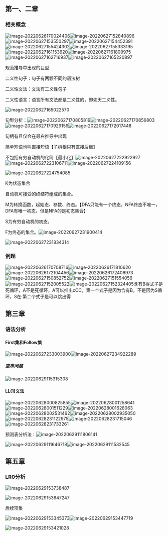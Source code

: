 ## 第一、二章

### 相关概念

![image-20220626170024406](../img/image-20220626170024406.png)![image-20220627152840896](../img/image-20220627152840896.png)![image-20220627153550297](../img/image-20220627153550297.png)![image-20220627154452391](../img/image-20220627154452391.png)![image-20220627155424302](../img/image-20220627155424302.png)![image-20220627155333195](../img/image-20220627155333195.png)![image-20220627161153620](../img/image-20220627161153620.png)![image-20220627161809975](../img/image-20220627161809975.png)![image-20220627162716937](../img/image-20220627162716937.png)![image-20220627165220897](../img/image-20220627165220897.png)

规范推导中出现的巨型

二义性句子：句子有两颗不同的语法树

二义性文法：文法有二义性句子

二义性语言：语言所有文法都是二义性的，即先天二义性。

![image-20220627165022570](../img/image-20220627165022570.png)

句型分析：![image-20220627170805819](../img/image-20220627170805819.png)![image-20220627170856803](../img/image-20220627170856803.png)![image-20220627170929159](../img/image-20220627170929159.png)![image-20220627172017448](../img/image-20220627172017448.png)

句柄有且仅会在最右推导中出现

简单短语也叫直接短语【子树根只有直接后继】



不包括有穷自动机的化简【最小化】![image-20220627222922927](../img/image-20220627222922927.png)![image-20220627223106711](../img/image-20220627223106711.png)![image-20220627224109156](../img/image-20220627224109156.png)

![image-20220627224754085](../img/image-20220627224754085.png)

K为状态集合

自动机可接受的终结符组成的集合。

M为转换函数，起始态、参数、终态。【DFA只能有一个终态，NFA终态不唯一，DFA有唯一初态，但是NFA的是初态集合】

S为有穷自动机的初态。

F为终态的集合。![image-20220627231900414](../img/image-20220627231900414.png)

![image-20220627231834314](../img/image-20220627231834314.png)



### 例题

![image-20220626170708716](../img/image-20220626170708716.png)![image-20220626171810620](../img/image-20220626171810620.png)![image-20220626172104456](../img/image-20220626172104456.png)![image-20220626172406973](../img/image-20220626172406973.png)![image-20220627150852752](../img/image-20220627150852752.png)![image-20220627151554056](../img/image-20220627151554056.png)![image-20220627152005522](../img/image-20220627152005522.png)![image-20220627152324405](../img/image-20220627152324405.png)含有B得式子是死循环，A不是死循环，A可以推出cCC，第一个式子是因为含有B，不是因为S循环，S在·第二个式子是可以跳出得



## 第三章

### 语法分析

#### First集和Follow集

![image-20220627233003900](../img/image-20220627233003900.png)![image-20220627234922289](../img/image-20220627234922289.png)

##### 空串问题

![image-20220629115315308](../img/image-20220629115315308.png)



#### LL(1)文法

![image-20220628000825855](../img/image-20220628000825855.png)![image-20220628001258641](../img/image-20220628001258641.png)![image-20220628001511229](../img/image-20220628001511229.png)![image-20220628001628063](../img/image-20220628001628063.png)![image-20220628002531462](../img/image-20220628002531462.png)![image-20220628002935050](../img/image-20220628002935050.png)![image-20220628231122975](../img/image-20220628231122975.png)![image-20220628231715046](../img/image-20220628231715046.png)![image-20220628231733261](../img/image-20220628231733261.png)

预测表分析法：![image-20220629111806141](../img/image-20220629111806141.png)

![image-20220629111646718](../img/image-20220629111646718.png)![image-20220629111532545](../img/image-20220629111532545.png)



## 第五章

### LR0分析

![image-20220629153738487](../img/image-20220629153738487.png)

![image-20220629153647247](../img/image-20220629153647247.png)

后续项集

![image-20220629153345373](../img/image-20220629153345373.png)![image-20220629153447719](../img/image-20220629153447719.png)

![image-20220629153421028](../img/image-20220629153421028.png)
